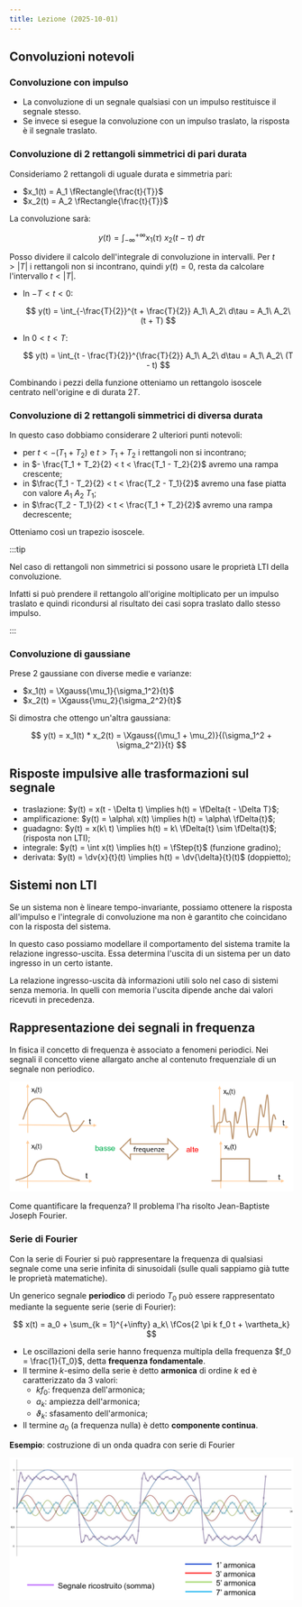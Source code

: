 ```yaml
---
title: Lezione (2025-10-01)
---
```


## Convoluzioni notevoli

### Convoluzione con impulso

- La convoluzione di un segnale qualsiasi con un impulso restituisce il segnale
  stesso.
- Se invece si esegue la convoluzione con un impulso traslato, la risposta è il
  segnale traslato.

### Convoluzione di 2 rettangoli simmetrici di pari durata

Consideriamo 2 rettangoli di uguale durata e simmetria pari:

- $x_1(t) = A_1 \fRectangle{\frac{t}{T}}$
- $x_2(t) = A_2 \fRectangle{\frac{t}{T}}$

La convoluzione sarà:

$$
y(t) = \int_{-\infty}^{+\infty} x_1(\tau)\ x_2(t - \tau)\ d\tau
$$

Posso dividere il calcolo dell'integrale di convoluzione in intervalli. Per
$t > |T|$ i rettangoli non si incontrano, quindi $y(t) = 0$, resta da calcolare
l'intervallo $t < |T|$.

- In $-T < t < 0$:

  $$
  y(t) = \int_{-\frac{T}{2}}^{t + \frac{T}{2}} A_1\ A_2\ d\tau = A_1\ A_2\ (t + T)
  $$

- In $0 < t < T$:

  $$
  y(t) = \int_{t - \frac{T}{2}}^{\frac{T}{2}} A_1\ A_2\ d\tau = A_1\ A_2\ (T - t)
  $$

Combinando i pezzi della funzione otteniamo un rettangolo isoscele centrato
nell'origine e di durata $2 T$.

### Convoluzione di 2 rettangoli simmetrici di diversa durata

In questo caso dobbiamo considerare 2 ulteriori punti notevoli:

- per $t < - (T_1 + T_2)$ e $t > T_1 + T_2$ i rettangoli non si incontrano;
- in $- \frac{T_1 + T_2}{2} < t < \frac{T_1 - T_2}{2}$ avremo una rampa
  crescente;
- in $\frac{T_1 - T_2}{2} < t < \frac{T_2 - T_1}{2}$ avremo una fase piatta con
  valore $A_1\ A_2\ T_1$;
- in $\frac{T_2 - T_1}{2} < t < \frac{T_1 + T_2}{2}$ avremo una rampa
  decrescente;

Otteniamo così un trapezio isoscele.

:::tip

Nel caso di rettangoli non simmetrici si possono usare le proprietà LTI della
convoluzione.

Infatti si può prendere il rettangolo all'origine moltiplicato per un impulso
traslato e quindi ricondursi al risultato dei casi sopra traslato dallo stesso
impulso.

:::

### Convoluzione di gaussiane

Prese 2 gaussiane con diverse medie e varianze:

- $x_1(t) = \Xgauss{\mu_1}{\sigma_1^2}{t}$
- $x_2(t) = \Xgauss{\mu_2}{\sigma_2^2}{t}$

Si dimostra che ottengo un'altra gaussiana:

$$
y(t) = x_1(t) * x_2(t) = \Xgauss{(\mu_1 + \mu_2)}{(\sigma_1^2 + \sigma_2^2)}{t}
$$

## Risposte impulsive alle trasformazioni sul segnale

- traslazione: $y(t) = x(t - \Delta t) \implies h(t) = \fDelta{t - \Delta T}$;
- amplificazione: $y(t) = \alpha\ x(t) \implies h(t) = \alpha\ \fDelta{t}$;
- guadagno: $y(t) = x(k\ t) \implies h(t) = k\ \fDelta{t} \sim \fDelta{t}$;
  (risposta non LTI);
- integrale: $y(t) = \int x(t) \implies h(t) = \fStep{t}$ (funzione gradino);
- derivata: $y(t) = \dv{x}{t}(t) \implies h(t) = \dv{\delta}{t}(t)$ (doppietto);

## Sistemi non LTI

Se un sistema non è lineare tempo-invariante, possiamo ottenere la risposta
all'impulso e l'integrale di convoluzione ma non è garantito che coincidano con
la risposta del sistema.

In questo caso possiamo modellare il comportamento del sistema tramite la
relazione ingresso-uscita. Essa determina l'uscita di un sistema per un dato
ingresso in un certo istante.

La relazione ingresso-uscita dà informazioni utili solo nel caso di sistemi
senza memoria. In quelli con memoria l'uscita dipende anche dai valori ricevuti
in precedenza.

## Rappresentazione dei segnali in frequenza

In fisica il concetto di frequenza è associato a fenomeni periodici. Nei segnali
il concetto viene allargato anche al contenuto frequenziale di un segnale non
periodico.

![Segnali ad alta e bassa frequenza](../../../../../images/elaborazione-dei-segnali/comparazione-frequenza-segnali.png)

Come quantificare la frequenza? Il problema l'ha risolto Jean-Baptiste Joseph
Fourier.

### Serie di Fourier

Con la serie di Fourier si può rappresentare la frequenza di qualsiasi segnale
come una serie infinita di sinusoidali (sulle quali sappiamo già tutte le
proprietà matematiche).

Un generico segnale **periodico** di periodo $T_0$ può essere rappresentato
mediante la seguente serie (serie di Fourier):

$$
x(t) = a_0 + \sum_{k = 1}^{+\infty} a_k\ \fCos{2 \pi k f_0 t + \vartheta_k}
$$

- Le oscillazioni della serie hanno frequenza multipla della frequenza
  $f_0 = \frac{1}{T_0}$, detta **frequenza fondamentale**.
- Il termine $k$-esimo della serie è detto **armonica** di ordine $k$ ed è
  caratterizzato da 3 valori:
  - $k f_0$: frequenza dell'armonica;
  - $a_k$: ampiezza dell'armonica;
  - $\vartheta_k$: sfasamento dell'armonica;
- Il termine $a_0$ (a frequenza nulla) è detto **componente continua**.

**Esempio**: costruzione di un onda quadra con serie di Fourier

![Grafico onda quadra e armoniche](../../../../../images/elaborazione-dei-segnali/esempio-onda-quadra-con-fourier.png)
